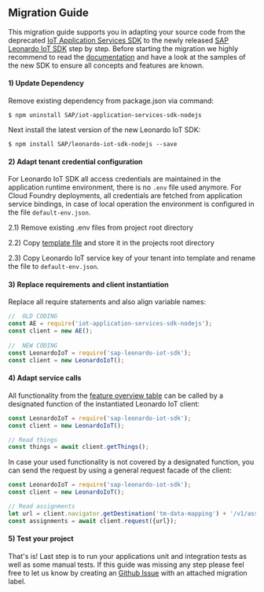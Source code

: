 ## Migration Guide
This migration guide supports you in adapting your source code from the deprecated [IoT Application Services SDK](https://github.com/SAP/iot-application-services-sdk-nodejs) to the newly released [SAP Leonardo IoT SDK](https://github.com/SAP/leonardo-iot-sdk-nodejs) step by step.
Before starting the migration we highly recommend to read the [documentation](https://github.com/SAP/leonardo-iot-sdk-nodejs/blob/master/README.md) and have a look at the samples of the new SDK to ensure all concepts and features are known.

#### 1) Update Dependency
Remove existing dependency from package.json via command:
```
$ npm uninstall SAP/iot-application-services-sdk-nodejs
```

Next install the latest version of the new Leonardo IoT SDK:
```
$ npm install SAP/leonardo-iot-sdk-nodejs --save
```

#### 2) Adapt tenant credential configuration
For Leonardo IoT SDK all access credentials are maintained in the application runtime environment, there is no `.env` file used anymore. 
For Cloud Foundry deployments, all credentials are fetched from application service bindings, in case of local operation the environment is configured in the file `default-env.json`.

2.1) Remove existing .env files from project root directory

2.2) Copy [template file](https://github.com/SAP/leonardo-iot-sdk-nodejs/blob/master/default-env-template.json) and store it in the projects root directory 

2.3) Copy Leonardo IoT service key of your tenant into template and rename the file to `default-env.json`.


#### 3) Replace requirements and client instantiation
Replace all require statements and also align variable names:
```js
//  OLD CODING
const AE = require('iot-application-services-sdk-nodejs');
const client = new AE();
 
//  NEW CODING
const LeonardoIoT = require('sap-leonardo-iot-sdk');
const client = new LeonardoIoT();
```

#### 4) Adapt service calls
All functionality from the [feature overview table](https://github.com/SAP/leonardo-iot-sdk-nodejs/blob/master/README.md#feature-overview) can be called by a designated function of the instantiated Leonardo IoT client:  

```js
const LeonardoIoT = require('sap-leonardo-iot-sdk');
const client = new LeonardoIoT();

// Read things
const things = await client.getThings();
```

In case your used functionality is not covered by a designated function, you can send the request by using a general request facade of the client:
```js
const LeonardoIoT = require('sap-leonardo-iot-sdk');
const client = new LeonardoIoT();

// Read assignments
let url = client.navigator.getDestination('tm-data-mapping') + '/v1/assignments';
const assignments = await client.request({url});
```

#### 5) Test your project
That's is! Last step is to run your applications unit and integration tests as well as some manual tests. If this guide was missing any step please feel free to let us know by creating an [Github Issue](https://github.com/SAP/leonardo-iot-sdk-nodejs/issues) with an attached migration label.



